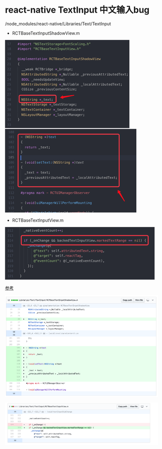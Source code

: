 # react-native TextInput 中文输入bug

<Project-Folder>/node_modules/react-native/Libraries/Text/TextInput



- RCTBaseTextInputShadowView.m

<img src="../src/image/oc1.png" style="zoom:50%" />

<img src="../src/image/oc2.png" style="zoom:50%" />



- RCTBaseTextInputView.m

<img src="../src/image/oc3.png" style="zoom:50%" />





[参考](https://github.com/facebook/react-native/pull/18456/files)

![oc4](../src/image/oc4.png)

![oc5](../src/image/oc5.png)